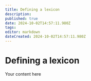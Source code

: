 ```yaml
---
title: Defining a lexicon
description: 
published: true
date: 2024-10-02T14:57:11.980Z
tags: 
editor: markdown
dateCreated: 2024-10-02T14:57:11.980Z
---
```


# Defining a lexicon
Your content here